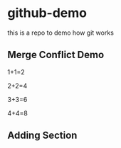 # github-demo
this is a repo to demo how git works

## Merge Conflict Demo
1+1=2

2+2=4

3+3=6

4+4=8

## Adding Section
